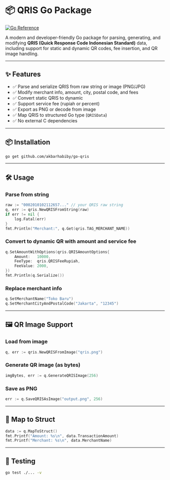 # 📦 QRIS Go Package

[![Go Reference](https://pkg.go.dev/badge/github.com/akbarhabiby/go-qris.svg)](https://pkg.go.dev/github.com/akbarhabiby/go-qris)


A modern and developer-friendly Go package for parsing, generating, and modifying **QRIS (Quick Response Code Indonesian Standard)** data, including support for static and dynamic QR codes, fee insertion, and QR image handling.

---

## ✨ Features

- ✅ Parse and serialize QRIS from raw string or image (PNG/JPG)
- ✅ Modify merchant info, amount, city, postal code, and fees
- ✅ Convert static QRIS to dynamic
- ✅ Support service fee (rupiah or percent)
- ✅ Export as PNG or decode from image
- ✅ Map QRIS to structured Go type (`QRISData`)
- ✅ No external C dependencies

---

## 📦 Installation

```bash
go get github.com/akbarhabiby/go-qris
````

---

## 🛠 Usage

### Parse from string

```go
raw := "0002010102112657..." // your QRIS raw string
q, err := qris.NewQRISFromString(raw)
if err != nil {
	log.Fatal(err)
}
fmt.Println("Merchant:", q.Get(qris.TAG_MERCHANT_NAME))
```

### Convert to dynamic QR with amount and service fee

```go
q.SetAmountWithOptions(qris.QRISAmountOptions{
	Amount:   10000,
	FeeType:  qris.QRISFeeRupiah,
	FeeValue: 2000,
})
fmt.Println(q.Serialize())
```

### Replace merchant info

```go
q.SetMerchantName("Toko Baru")
q.SetMerchantCityAndPostalCode("Jakarta", "12345")
```

---

## 🖼 QR Image Support

### Load from image

```go
q, err := qris.NewQRISFromImage("qris.png")
```

### Generate QR image (as bytes)

```go
imgBytes, err := q.GenerateQRISImage(256)
```

### Save as PNG

```go
err := q.SaveQRISAsImage("output.png", 256)
```

---

## 🧩 Map to Struct

```go
data := q.MapToStruct()
fmt.Printf("Amount: %s\n", data.TransactionAmount)
fmt.Printf("Merchant: %s\n", data.MerchantName)
```

---

## 🧪 Testing

```bash
go test ./... -v
```
